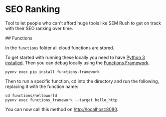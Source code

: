 # SEO Ranking

Tool to let people who can't afford huge tools like SEM Rush to get on track with their SEO ranking over time.


## Functions

In the `functions` folder all cloud functions are stored.

To get started with running these locally you need to have [Python 3 installed](https://opensource.com/article/19/5/python-3-default-mac). Then you can debug locally using the [Functions Framework](https://cloud.google.com/functions/docs/running/function-frameworks).

```shell
pyenv exec pip install functions-framework
```

Then to run a specific function, cd into the directory and run the following, replacing it with the function name:

```shell
cd functions/helloworld
pyenv exec functions_framework --target hello_http
```

You can now call this method on [http://localhost:8080](http://localhost:8080).